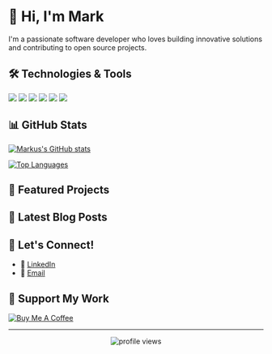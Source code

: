 # 👋 Hi, I'm Mark

I'm a passionate software developer who loves building innovative solutions and contributing to open source projects.

## 🛠️ Technologies & Tools

![](https://img.shields.io/badge/Code-JavaScript-informational?style=flat&logo=javascript&logoColor=white&color=2bbc8a)
![](https://img.shields.io/badge/Code-Python-informational?style=flat&logo=python&logoColor=white&color=2bbc8a)
![](https://img.shields.io/badge/Code-React-informational?style=flat&logo=react&logoColor=white&color=2bbc8a)
![](https://img.shields.io/badge/Tools-Docker-informational?style=flat&logo=docker&logoColor=white&color=2bbc8a)
![](https://img.shields.io/badge/Tools-Kubernetes-informational?style=flat&logo=kubernetes&logoColor=white&color=2bbc8a)
![](https://img.shields.io/badge/Cloud-AWS-informational?style=flat&logo=amazon-aws&logoColor=white&color=2bbc8a)

## 📊 GitHub Stats

[![Markus's GitHub stats](https://github-readme-stats.vercel.app/api?username=markusreadius&show_icons=true&theme=radical)](https://github.com/markusreadius)

[![Top Languages](https://github-readme-stats.vercel.app/api/top-langs/?username=markusreadius&layout=compact&theme=radical)](https://github.com/markusreadius)

## 🚀 Featured Projects


## 📝 Latest Blog Posts

## 🤝 Let's Connect!

- 💼 [LinkedIn](https://linkedin.com/in/www.linkedin.com/in/mark-a-read)
- 📧 [Email](mailto:read.a.mark@gmail.com)

## 🌟 Support My Work

[![Buy Me A Coffee](https://img.shields.io/badge/Buy%20Me%20A%20Coffee-Support-yellow.svg?style=for-the-badge&logo=buy-me-a-coffee)](https://www.buymeacoffee.com/markusreadius)

---

<p align="center">
  <img src="https://komarev.com/ghpvc/?username=markusreadius&label=Profile%20views&color=0e75b6&style=flat" alt="profile views" />
</p>

<!--
**MarkusReadius/MarkusReadius** is a ✨ _special_ ✨ repository because its `README.md` appears on your GitHub profile.
-->
